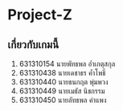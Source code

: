 # Project-Z

## เกี่ยวกับเกมนี้

1. 631310154  นายพัทธพล อ่ำเกตุสกุล
2. 631310438  นายเดชาธร ค้ำโพธิ์
3. 631310440  นายธนกฤต พุ่มพวง
4. 631310449  นายเมธัส นิชกรรม
5. 631310450  นายลัทธพล คำแพง
